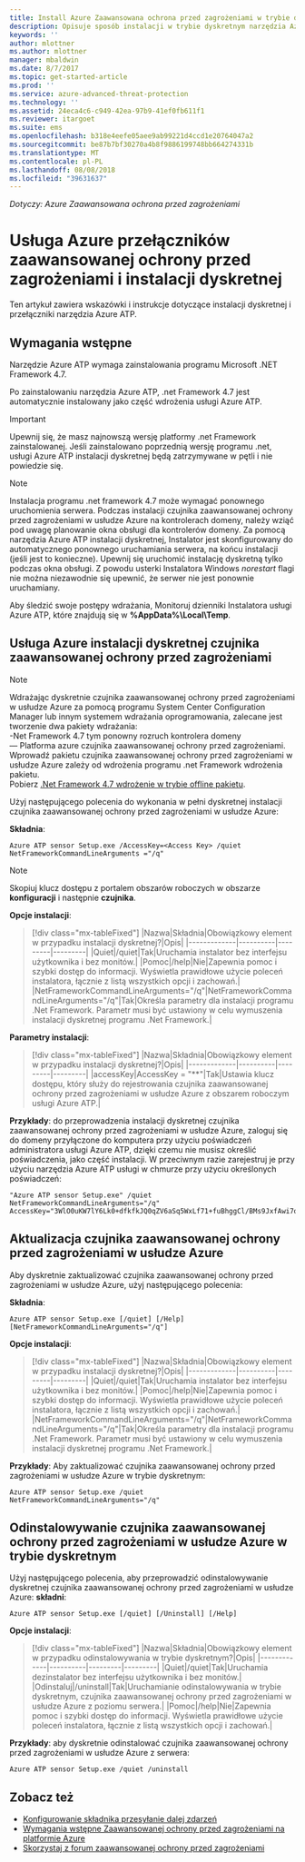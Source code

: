```yaml
---
title: Install Azure Zaawansowana ochrona przed zagrożeniami w trybie dyskretnym | Dokumentacja firmy Microsoft
description: Opisuje sposób instalacji w trybie dyskretnym narzędzia Azure ATP.
keywords: ''
author: mlottner
ms.author: mlottner
manager: mbaldwin
ms.date: 8/7/2017
ms.topic: get-started-article
ms.prod: ''
ms.service: azure-advanced-threat-protection
ms.technology: ''
ms.assetid: 24eca4c6-c949-42ea-97b9-41ef0fb611f1
ms.reviewer: itargoet
ms.suite: ems
ms.openlocfilehash: b318e4eefe05aee9ab99221d4ccd1e20764047a2
ms.sourcegitcommit: be87b7bf30270a4b8f9886199748bb664274331b
ms.translationtype: MT
ms.contentlocale: pl-PL
ms.lasthandoff: 08/08/2018
ms.locfileid: "39631637"
---
```

*Dotyczy: Azure Zaawansowana ochrona przed zagrożeniami*


# <a name="azure-atp-switches-and-silent-installation"></a>Usługa Azure przełączników zaawansowanej ochrony przed zagrożeniami i instalacji dyskretnej
Ten artykuł zawiera wskazówki i instrukcje dotyczące instalacji dyskretnej i przełączniki narzędzia Azure ATP.

## <a name="prerequisites"></a>Wymagania wstępne

Narzędzie Azure ATP wymaga zainstalowania programu Microsoft .NET Framework 4.7. 

Po zainstalowaniu narzędzia Azure ATP, .net Framework 4.7 jest automatycznie instalowany jako część wdrożenia usługi Azure ATP.

> [!IMPORTANT] 
> Upewnij się, że masz najnowszą wersję platformy .net Framework zainstalowanej. Jeśli zainstalowano poprzednią wersję programu .net, usługi Azure ATP instalacji dyskretnej będą zatrzymywane w pętli i nie powiedzie się. 

> [!NOTE] 
> Instalacja programu .net framework 4.7 może wymagać ponownego uruchomienia serwera. Podczas instalacji czujnika zaawansowanej ochrony przed zagrożeniami w usłudze Azure na kontrolerach domeny, należy wziąć pod uwagę planowanie okna obsługi dla kontrolerów domeny.
Za pomocą narzędzia Azure ATP instalacji dyskretnej, Instalator jest skonfigurowany do automatycznego ponownego uruchamiania serwera, na końcu instalacji (jeśli jest to konieczne). Upewnij się uruchomić instalację dyskretną tylko podczas okna obsługi. Z powodu usterki Instalatora Windows *norestart* flagi nie można niezawodnie się upewnić, że serwer nie jest ponownie uruchamiany.

Aby śledzić swoje postępy wdrażania, Monitoruj dzienniki Instalatora usługi Azure ATP, które znajdują się w **%AppData%\Local\Temp**.



## <a name="azure-atp-sensor-silent-installation"></a>Usługa Azure instalacji dyskretnej czujnika zaawansowanej ochrony przed zagrożeniami

> [!NOTE]
> Wdrażając dyskretnie czujnika zaawansowanej ochrony przed zagrożeniami w usłudze Azure za pomocą programu System Center Configuration Manager lub innym systemem wdrażania oprogramowania, zalecane jest tworzenie dwa pakiety wdrażania:</br>-Net Framework 4.7 tym ponowny rozruch kontrolera domeny</br>— Platforma azure czujnika zaawansowanej ochrony przed zagrożeniami. </br>Wprowadź pakietu czujnika zaawansowanej ochrony przed zagrożeniami w usłudze Azure zależy od wdrożenia programu .net Framework wdrożenia pakietu. </br>Pobierz [.Net Framework 4.7 wdrożenie w trybie offline pakietu](https://www.microsoft.com/download/details.aspx?id=49982). 


Użyj następującego polecenia do wykonania w pełni dyskretnej instalacji czujnika zaawansowanej ochrony przed zagrożeniami w usłudze Azure:


**Składnia**:

    Azure ATP sensor Setup.exe /AccessKey=<Access Key> /quiet NetFrameworkCommandLineArguments ="/q" 
   

> [!NOTE]
> Skopiuj klucz dostępu z portalem obszarów roboczych w obszarze **konfiguracji** i następnie **czujnika**.


**Opcje instalacji**:

> [!div class="mx-tableFixed"]
|Nazwa|Składnia|Obowiązkowy element w przypadku instalacji dyskretnej?|Opis|
|-------------|----------|---------|---------|
|Quiet|/quiet|Tak|Uruchamia instalator bez interfejsu użytkownika i bez monitów.|
|Pomoc|/help|Nie|Zapewnia pomoc i szybki dostęp do informacji. Wyświetla prawidłowe użycie poleceń instalatora, łącznie z listą wszystkich opcji i zachowań.|
|NetFrameworkCommandLineArguments="/q"|NetFrameworkCommandLineArguments="/q"|Tak|Określa parametry dla instalacji programu .Net Framework. Parametr musi być ustawiony w celu wymuszenia instalacji dyskretnej programu .Net Framework.|

**Parametry instalacji**:

> [!div class="mx-tableFixed"]
|Nazwa|Składnia|Obowiązkowy element w przypadku instalacji dyskretnej?|Opis|
|-------------|----------|---------|---------|
|accessKey|AccessKey = "\*\*"|Tak|Ustawia klucz dostępu, który służy do rejestrowania czujnika zaawansowanej ochrony przed zagrożeniami w usłudze Azure z obszarem roboczym usługi Azure ATP.|

**Przykłady**: do przeprowadzenia instalacji dyskretnej czujnika zaawansowanej ochrony przed zagrożeniami w usłudze Azure, zaloguj się do domeny przyłączone do komputera przy użyciu poświadczeń administratora usługi Azure ATP, dzięki czemu nie musisz określić poświadczenia, jako część instalacji. W przeciwnym razie zarejestruj je przy użyciu narzędzia Azure ATP usługi w chmurze przy użyciu określonych poświadczeń:

    "Azure ATP sensor Setup.exe" /quiet NetFrameworkCommandLineArguments="/q" 
    AccessKey="3WlO0uKW7lY6Lk0+dfkfkJQ0qZV6aSq5WxLf71+fuBhggCl/BMs9JxfAwi7oy9vYGviazUS1EPpzte7z8s4grw==" 
    

## <a name="update-the-azure-atp-sensor"></a>Aktualizacja czujnika zaawansowanej ochrony przed zagrożeniami w usłudze Azure

Aby dyskretnie zaktualizować czujnika zaawansowanej ochrony przed zagrożeniami w usłudze Azure, użyj następującego polecenia:

**Składnia**:

    Azure ATP sensor Setup.exe [/quiet] [/Help] [NetFrameworkCommandLineArguments="/q"]


**Opcje instalacji**:

> [!div class="mx-tableFixed"]
|Nazwa|Składnia|Obowiązkowy element w przypadku instalacji dyskretnej?|Opis|
|-------------|----------|---------|---------|
|Quiet|/quiet|Tak|Uruchamia instalator bez interfejsu użytkownika i bez monitów.|
|Pomoc|/help|Nie|Zapewnia pomoc i szybki dostęp do informacji. Wyświetla prawidłowe użycie poleceń instalatora, łącznie z listą wszystkich opcji i zachowań.|
|NetFrameworkCommandLineArguments="/q"|NetFrameworkCommandLineArguments="/q"|Tak|Określa parametry dla instalacji programu .Net Framework. Parametr musi być ustawiony w celu wymuszenia instalacji dyskretnej programu .Net Framework.|


**Przykłady**: Aby zaktualizować czujnika zaawansowanej ochrony przed zagrożeniami w usłudze Azure w trybie dyskretnym:

    Azure ATP sensor Setup.exe /quiet NetFrameworkCommandLineArguments="/q"

## <a name="uninstall-the-azure-atp-sensor-silently"></a>Odinstalowywanie czujnika zaawansowanej ochrony przed zagrożeniami w usłudze Azure w trybie dyskretnym

Użyj następującego polecenia, aby przeprowadzić odinstalowywanie dyskretnej czujnika zaawansowanej ochrony przed zagrożeniami w usłudze Azure: **składni**:

    Azure ATP sensor Setup.exe [/quiet] [/Uninstall] [/Help]
    
**Opcje instalacji**:

> [!div class="mx-tableFixed"]
|Nazwa|Składnia|Obowiązkowy element w przypadku odinstalowywania w trybie dyskretnym?|Opis|
|-------------|----------|---------|---------|
|Quiet|/quiet|Tak|Uruchamia dezinstalator bez interfejsu użytkownika i bez monitów.|
|Odinstaluj|/uninstall|Tak|Uruchamianie odinstalowywania w trybie dyskretnym, czujnika zaawansowanej ochrony przed zagrożeniami w usłudze Azure z poziomu serwera.|
|Pomoc|/help|Nie|Zapewnia pomoc i szybki dostęp do informacji. Wyświetla prawidłowe użycie poleceń instalatora, łącznie z listą wszystkich opcji i zachowań.|

**Przykłady**: aby dyskretnie odinstalować czujnika zaawansowanej ochrony przed zagrożeniami w usłudze Azure z serwera:


    Azure ATP sensor Setup.exe /quiet /uninstall
    



## <a name="see-also"></a>Zobacz też

- [Konfigurowanie składnika przesyłanie dalej zdarzeń](configure-event-forwarding.md)
- [Wymagania wstępne Zaawansowanej ochrony przed zagrożeniami na platformie Azure](atp-prerequisites.md)
- [Skorzystaj z forum zaawansowanej ochrony przed zagrożeniami](https://aka.ms/azureatpcommunity)
